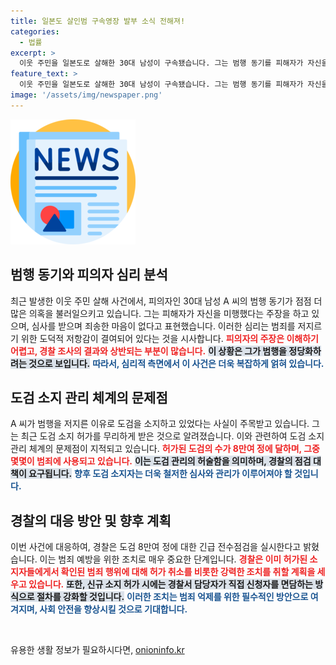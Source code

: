 ```yaml
---
title: 일본도 살인범 구속영장 발부 소식 전해져!
categories:
  - 법률
excerpt: >
  이웃 주민을 일본도로 살해한 30대 남성이 구속됐습니다. 그는 범행 동기를 피해자가 자신을 미행했다며 이해할 수 없는 주장을 반복했고, 피해자에 대한 죄책감은 전혀 없다고 밝혔습니다. 경찰은 도검 관리 점검에 나섰습니다.
feature_text: >
  이웃 주민을 일본도로 살해한 30대 남성이 구속됐습니다. 그는 범행 동기를 피해자가 자신을 미행했다며 이해할 수 없는 주장을 반복했고, 피해자에 대한 죄책감은 전혀 없다고 밝혔습니다. 경찰은 도검 관리 점검에 나섰습니다.
image: '/assets/img/newspaper.png'
---
```


<p><img src="/assets/img/newspaper.png" alt="kimp 속보" /></p>

<h2 data-ke-size="size26">범행 동기와 피의자 심리 분석</h2>

<p data-ke-size="size16">최근 발생한 이웃 주민 살해 사건에서, 피의자인 30대 남성 A 씨의 범행 동기가 점점 더 많은 의혹을 불러일으키고 있습니다. 그는 피해자가 자신을 미행했다는 주장을 하고 있으며, 심사를 받으며 죄송한 마음이 없다고 표현했습니다. 이러한 심리는 범죄를 저지르기 위한 도덕적 저항감이 결여되어 있다는 것을 시사합니다. <b><span style="color: #ee2323;">피의자의 주장은 이해하기 어렵고, 경찰 조사의 결과와 상반되는 부분이 많습니다.</span></b> <b><span style="background-color: #21538527;">이 상황은 그가 범행을 정당화하려는 것으로 보입니다.</span></b> <b><span style="color: #1a5490;">따라서, 심리적 측면에서 이 사건은 더욱 복잡하게 얽혀 있습니다.</span></b></p>

<h2 data-ke-size="size26">도검 소지 관리 체계의 문제점</h2>

<p data-ke-size="size16">A 씨가 범행을 저지른 이유로 도검을 소지하고 있었다는 사실이 주목받고 있습니다. 그는 최근 도검 소지 허가를 무리하게 받은 것으로 알려졌습니다. 이와 관련하여 도검 소지 관리 체계의 문제점이 지적되고 있습니다. <b><span style="color: #ee2323;">허가된 도검의 수가 8만여 정에 달하며, 그중 몇몇이 범죄에 사용되고 있습니다.</span></b> <b><span style="background-color: #21538527;">이는 도검 관리의 허술함을 의미하며, 경찰의 점검 대책이 요구됩니다.</span></b> <b><span style="color: #1a5490;">향후 도검 소지자는 더욱 철저한 심사와 관리가 이루어져야 할 것입니다.</span></b></p>

<h2 data-ke-size="size26">경찰의 대응 방안 및 향후 계획</h2>

<p data-ke-size="size16">이번 사건에 대응하여, 경찰은 도검 8만여 정에 대한 긴급 전수점검을 실시한다고 밝혔습니다. 이는 범죄 예방을 위한 조치로 매우 중요한 단계입니다. <b><span style="color: #ee2323;">경찰은 이미 허가된 소지자들에게서 확인된 범죄 행위에 대해 허가 취소를 비롯한 강력한 조치를 취할 계획을 세우고 있습니다.</span></b> <b><span style="background-color: #21538527;">또한, 신규 소지 허가 시에는 경찰서 담당자가 직접 신청자를 면담하는 방식으로 절차를 강화할 것입니다.</span></b> <b><span style="color: #1a5490;">이러한 조치는 범죄 억제를 위한 필수적인 방안으로 여겨지며, 사회 안전을 향상시킬 것으로 기대합니다.</span></b></p>

<p data-ke-size="size16">&nbsp;</p>
유용한 생활 정보가 필요하시다면, <a href="https://onioninfo.kr" rel="dofollow">onioninfo.kr</a>


